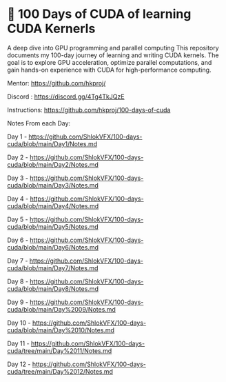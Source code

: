 # 🚀 100 Days of CUDA of learning CUDA Kernerls

A deep dive into GPU programming and parallel computing  This repository documents my 100-day journey of learning and writing CUDA kernels. The goal is to explore GPU acceleration, optimize parallel computations, and gain hands-on experience with CUDA for high-performance computing.

Mentor: https://github.com/hkproj/

Discord : https://discord.gg/4Tg4TkJQzE

Instructions: https://github.com/hkproj/100-days-of-cuda

Notes From each Day: 

Day 1 - https://github.com/ShlokVFX/100-days-cuda/blob/main/Day1/Notes.md

Day 2 - https://github.com/ShlokVFX/100-days-cuda/blob/main/Day2/Notes.md

Day 3 - https://github.com/ShlokVFX/100-days-cuda/blob/main/Day3/Notes.md

Day 4 - https://github.com/ShlokVFX/100-days-cuda/blob/main/Day4/Notes.md

Day 5 - https://github.com/ShlokVFX/100-days-cuda/blob/main/Day5/Notes.md

Day 6 - https://github.com/ShlokVFX/100-days-cuda/blob/main/Day6/Notes.md

Day 7 - https://github.com/ShlokVFX/100-days-cuda/blob/main/Day7/Notes.md

Day 8 - https://github.com/ShlokVFX/100-days-cuda/blob/main/Day8/Notes.md

Day 9 - https://github.com/ShlokVFX/100-days-cuda/blob/main/Day%2009/Notes.md

Day 10 - https://github.com/ShlokVFX/100-days-cuda/blob/main/Day%2010/Notes.md

Day 11 - https://github.com/ShlokVFX/100-days-cuda/tree/main/Day%2011/Notes.md

Day 12 - https://github.com/ShlokVFX/100-days-cuda/tree/main/Day%2012/Notes.md
